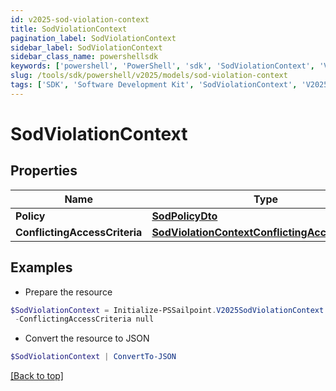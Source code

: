 ```yaml
---
id: v2025-sod-violation-context
title: SodViolationContext
pagination_label: SodViolationContext
sidebar_label: SodViolationContext
sidebar_class_name: powershellsdk
keywords: ['powershell', 'PowerShell', 'sdk', 'SodViolationContext', 'V2025SodViolationContext'] 
slug: /tools/sdk/powershell/v2025/models/sod-violation-context
tags: ['SDK', 'Software Development Kit', 'SodViolationContext', 'V2025SodViolationContext']
---
```



# SodViolationContext

## Properties

Name | Type | Description | Notes
------------ | ------------- | ------------- | -------------
**Policy** | [**SodPolicyDto**](sod-policy-dto) |  | [optional] 
**ConflictingAccessCriteria** | [**SodViolationContextConflictingAccessCriteria**](sod-violation-context-conflicting-access-criteria) |  | [optional] 

## Examples

- Prepare the resource
```powershell
$SodViolationContext = Initialize-PSSailpoint.V2025SodViolationContext  -Policy null `
 -ConflictingAccessCriteria null
```

- Convert the resource to JSON
```powershell
$SodViolationContext | ConvertTo-JSON
```


[[Back to top]](#) 

